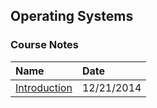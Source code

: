 ## Operating Systems

### Course Notes
|Name| Date|
|:----|:----|
|[Introduction](http://hwang14.blogspot.com/2014/12/introduction-to-operating-systems.html)| 12/21/2014|
